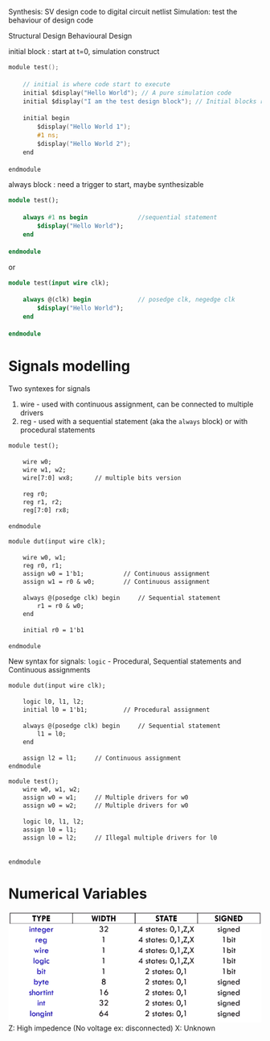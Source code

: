 Synthesis: SV design code to digital circuit netlist
Simulation: test the behaviour of design code

Structural Design
Behavioural Design

initial block : start at t=0, simulation construct
```c
module test();

	// initial is where code start to execute
	initial $display("Hello World"); // A pure simulation code
	initial $display("I am the test design block"); // Initial blocks run in parallel
	
	initial begin
		$display("Hello World 1");
		#1 ns;
		$display("Hello World 2");
	end
	
endmodule
```
always block : need a trigger to start, maybe synthesizable
```sv
module test();

	always #1 ns begin 				//sequential statement
		$display("Hello World");
	end
	
endmodule

```
or
```sv
module test(input wire clk);

	always @(clk) begin				// posedge clk, negedge clk
		$display("Hello World");
	end
	
endmodule

```

# Signals modelling

Two syntexes for signals
1. wire - used with continuous assignment, can be connected to multiple drivers
2. reg - used with a sequential statement (aka the `always` block) or with procedural statements



```
module test();
	
	wire w0;
	wire w1, w2;
	wire[7:0] wx8;		// multiple bits version
	
	reg r0;
	reg r1, r2;
	reg[7:0] rx8;

endmodule
```

```
module dut(input wire clk);
	
	wire w0, w1;
	reg r0, r1;
	assign w0 = 1'b1;			// Continuous assignment
	assign w1 = r0 & w0;		// Continuous assignment
	
	always @(posedge clk) begin		// Sequential statement
		r1 = r0 & w0;
	end
	
	initial r0 = 1'b1
	
endmodule
```

New syntax for signals: `logic` - Procedural, Sequential statements and Continuous assignments
```
module dut(input wire clk);
	
	logic l0, l1, l2;
	initial l0 = 1'b1;			// Procedural assignment
	
	always @(posedge clk) begin		// Sequential statement
		l1 = l0;
	end
	
	assign l2 = l1;		// Continuous assignment	
endmodule
```
```
module test();
	wire w0, w1, w2;
	assign w0 = w1;		// Multiple drivers for w0
	assign w0 = w2;		// Multiple drivers for w0
	
	logic l0, l1, l2;
	assign l0 = l1;
	assign l0 = l2;		// Illegal multiple drivers for l0
	
		
endmodule
```

# Numerical Variables

![System Verilog Datatypes](img/sv-data-types.png)
Z: High impedence (No voltage ex: disconnected)
X: Unknown
